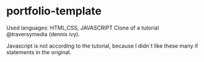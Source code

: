 # portfolio-template

Used languages: HTML,CSS, JAVASCRIPT
Clone of a tutorial @traversymedia (dennis ivy).

Javascript is not according to the tutorial, because I didn´t like these many if statements in the original.
